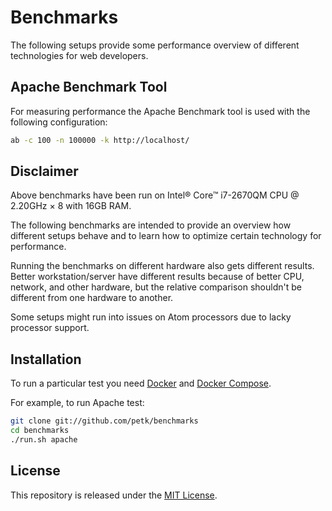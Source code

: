 # Benchmarks

The following setups provide some performance overview of different technologies
for web developers.

## Apache Benchmark Tool

For measuring performance the Apache Benchmark tool is used with the following
configuration:

```bash
ab -c 100 -n 100000 -k http://localhost/
```

## Disclaimer

Above benchmarks have been run on Intel® Core™ i7-2670QM CPU @ 2.20GHz × 8 with
16GB RAM.

The following benchmarks are intended to provide an overview how different setups
behave and to learn how to optimize certain technology for performance.

Running the benchmarks on different hardware also gets different results. Better
workstation/server have different results because of better CPU, network, and other
hardware, but the relative comparison shouldn't be different from one hardware to
another.

Some setups might run into issues on Atom processors due to lacky processor
support.

## Installation

To run a particular test you need [Docker](https://docs.docker.com/engine/)
and [Docker Compose](https://docs.docker.com/compose/).

For example, to run Apache test:

```bash
git clone git://github.com/petk/benchmarks
cd benchmarks
./run.sh apache
```

## License

This repository is released under the [MIT License](LICENSE).
